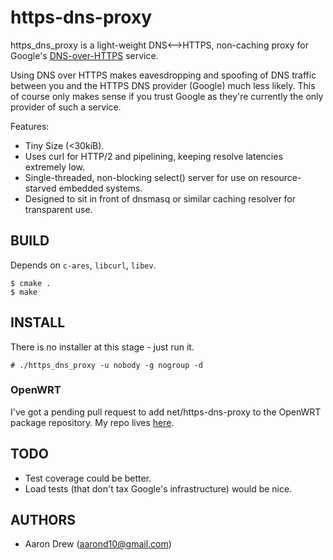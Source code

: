 # https-dns-proxy

https\_dns\_proxy is a light-weight DNS&lt;--&gt;HTTPS, non-caching proxy for
Google's [DNS-over-HTTPS](https://developers.google.com/speed/public-dns/docs/dns-over-https)
service.

Using DNS over HTTPS makes eavesdropping and spoofing of DNS traffic between you
and the HTTPS DNS provider (Google) much less likely. This of course only makes
sense if you trust Google as they're currently the only provider of such a
service.

Features:

* Tiny Size (<30kiB).
* Uses curl for HTTP/2 and pipelining, keeping resolve latencies extremely low.
* Single-threaded, non-blocking select() server for use on resource-starved 
  embedded systems.
* Designed to sit in front of dnsmasq or similar caching resolver for
  transparent use.

## BUILD

Depends on `c-ares`, `libcurl`, `libev`.

```
$ cmake .
$ make
```

## INSTALL

There is no installer at this stage - just run it.

```
# ./https_dns_proxy -u nobody -g nogroup -d
```

### OpenWRT

I've got a pending pull request to add net/https-dns-proxy to the OpenWRT
package repository. My repo lives [here](https://github.com/aarond10/packages).

## TODO

* Test coverage could be better.
* Load tests (that don't tax Google's infrastructure) would be nice.

## AUTHORS

* Aaron Drew (aarond10@gmail.com)
